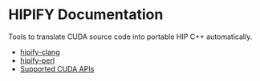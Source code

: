 # HIPIFY Documentation

Tools to translate CUDA source code into portable HIP C++ automatically.

 * [hipify-clang](hipify-clang)
 * [hipify-perl](hipify-perl)
 * [Supported CUDA APIs](supported_apis)

